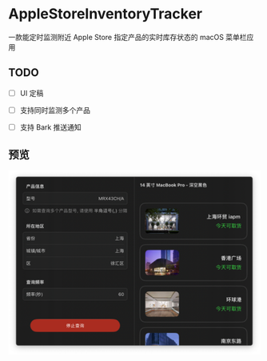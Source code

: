 # AppleStoreInventoryTracker

一款能定时监测附近 Apple Store 指定产品的实时库存状态的 macOS 菜单栏应用



## TODO

- [ ] UI 定稿
- [ ] 支持同时监测多个产品
- [ ] 支持 Bark 推送通知



## 预览

![image-20231109180811751](.assets/image-20231109180811751.png)